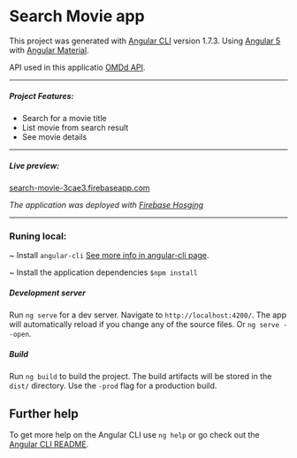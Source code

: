 # Search Movie app

This project was generated with [Angular CLI](https://github.com/angular/angular-cli) version 1.7.3.
Using [Angular 5](https://angular.io/) with [Angular Material](https://material.angular.io/).

API used in this applicatio [OMDd API](http://www.omdbapi.com/).

----------
##### Project Features:
- Search for a movie title
- List movie from search result
- See movie details

----------

##### Live preview:
[search-movie-3cae3.firebaseapp.com](https://search-movie-3cae3.firebaseapp.com/)

*The application was deployed with [Firebase Hosging](https://firebase.google.com/docs/hosting/)*

----------
### Runing local:
~ Install `angular-cli`
[See more info in angular-cli page](https://cli.angular.io/).

~  Install the application dependencies
``` $npm install ```

##### Development server
Run `ng serve` for a dev server. Navigate to `http://localhost:4200/`. The app will automatically reload if you change any of the source files. Or `ng serve --open`.

##### Build
Run `ng build` to build the project. The build artifacts will be stored in the `dist/` directory. Use the `-prod` flag for a production build.

## Further help

To get more help on the Angular CLI use `ng help` or go check out the [Angular CLI README](https://github.com/angular/angular-cli/blob/master/README.md).
